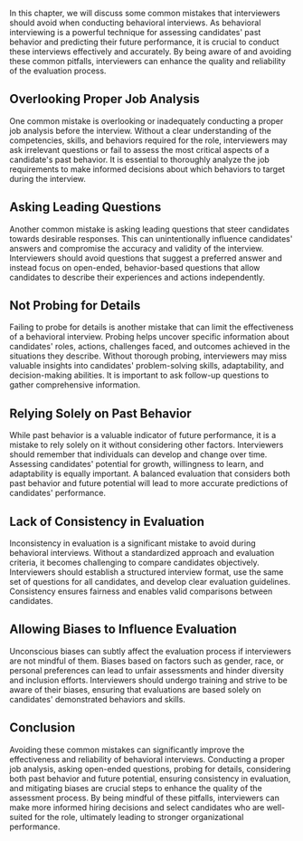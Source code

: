 
In this chapter, we will discuss some common mistakes that interviewers should avoid when conducting behavioral interviews. As behavioral interviewing is a powerful technique for assessing candidates' past behavior and predicting their future performance, it is crucial to conduct these interviews effectively and accurately. By being aware of and avoiding these common pitfalls, interviewers can enhance the quality and reliability of the evaluation process.

Overlooking Proper Job Analysis
-------------------------------

One common mistake is overlooking or inadequately conducting a proper job analysis before the interview. Without a clear understanding of the competencies, skills, and behaviors required for the role, interviewers may ask irrelevant questions or fail to assess the most critical aspects of a candidate's past behavior. It is essential to thoroughly analyze the job requirements to make informed decisions about which behaviors to target during the interview.

Asking Leading Questions
------------------------

Another common mistake is asking leading questions that steer candidates towards desirable responses. This can unintentionally influence candidates' answers and compromise the accuracy and validity of the interview. Interviewers should avoid questions that suggest a preferred answer and instead focus on open-ended, behavior-based questions that allow candidates to describe their experiences and actions independently.

Not Probing for Details
-----------------------

Failing to probe for details is another mistake that can limit the effectiveness of a behavioral interview. Probing helps uncover specific information about candidates' roles, actions, challenges faced, and outcomes achieved in the situations they describe. Without thorough probing, interviewers may miss valuable insights into candidates' problem-solving skills, adaptability, and decision-making abilities. It is important to ask follow-up questions to gather comprehensive information.

Relying Solely on Past Behavior
-------------------------------

While past behavior is a valuable indicator of future performance, it is a mistake to rely solely on it without considering other factors. Interviewers should remember that individuals can develop and change over time. Assessing candidates' potential for growth, willingness to learn, and adaptability is equally important. A balanced evaluation that considers both past behavior and future potential will lead to more accurate predictions of candidates' performance.

Lack of Consistency in Evaluation
---------------------------------

Inconsistency in evaluation is a significant mistake to avoid during behavioral interviews. Without a standardized approach and evaluation criteria, it becomes challenging to compare candidates objectively. Interviewers should establish a structured interview format, use the same set of questions for all candidates, and develop clear evaluation guidelines. Consistency ensures fairness and enables valid comparisons between candidates.

Allowing Biases to Influence Evaluation
---------------------------------------

Unconscious biases can subtly affect the evaluation process if interviewers are not mindful of them. Biases based on factors such as gender, race, or personal preferences can lead to unfair assessments and hinder diversity and inclusion efforts. Interviewers should undergo training and strive to be aware of their biases, ensuring that evaluations are based solely on candidates' demonstrated behaviors and skills.

Conclusion
----------

Avoiding these common mistakes can significantly improve the effectiveness and reliability of behavioral interviews. Conducting a proper job analysis, asking open-ended questions, probing for details, considering both past behavior and future potential, ensuring consistency in evaluation, and mitigating biases are crucial steps to enhance the quality of the assessment process. By being mindful of these pitfalls, interviewers can make more informed hiring decisions and select candidates who are well-suited for the role, ultimately leading to stronger organizational performance.
